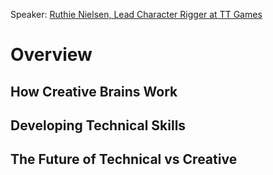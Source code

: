 Speaker: [Ruthie Nielsen, Lead Character Rigger at TT Games](https://twitter.com/ruthie_nielsen)
# Overview
## How Creative Brains Work
## Developing Technical Skills
## The Future of Technical vs Creative

